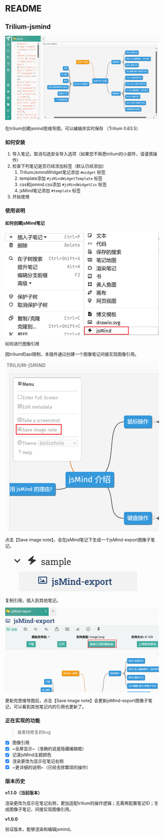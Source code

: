 # README
Trilium-jsmind
--------------

![](README_image.png)

在trilium创建jsmind思维导图，可以编辑并实时保存 （Trilium 0.63.5）

### 如何安装

1.  导入笔记，取消勾选安全导入选项（如果您不熟悉trilium的小部件，请谨慎操作）
2.  检查下列笔记是否已经添加标签（默认已经添加）
    1.  TriliumJsmindWidget笔记添加 `#widget` 标签
    2.  template添加 `#jsMindWidgetTemplate` 标签
    3.  css和jsmind.css添加 `#jsMindWidgetCss` 标签
    4.  jsMind笔记添加 `#template` 标签
3.  开始使用

### 使用说明

#### 如何创建jsMind笔记

![](1_README_image.png)

如何进行图像引用

因trilium的api限制，本插件通过创建一个图像笔记间接实现图像引用。

![](2_README_image.png)

点击【Save image note】，会在jsMind笔记下生成一个jsMind-export图像子笔记。

![](3_README_image.png)

复制引用，插入到其他笔记。

![](4_README_image.png)

更新完思维导图后，点击【Save image note】会更新jsMind-export图像子笔记，可以看到其他笔记内的引用也更新了。

### 正在实现的功能

> 或者待修复的bug

- [x] 图像引用
- [x] ~全屏显示~（准确的说是隐藏编辑框）
- [x] 记录jsMind主题颜色
- [x] 渲染更改为显示在笔记右侧
- [x] ~更详细的说明~（已经去除繁琐的操作）

### 版本历史

**v1.1.0（当前版本）**

渲染更改为显示在笔记右侧，更加适配trilium的操作逻辑；无需再配置笔记ID；生成图像子笔记，间接实现图像引用。

**v1.0.0**

验证版本，能够渲染和编辑jsmind。

